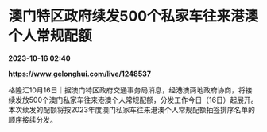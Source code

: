 # 澳门特区政府续发500个私家车往来港澳个人常规配额

**2023-10-16 02:40**

**https://www.gelonghui.com/live/1248537**

格隆汇10月16日｜据澳门特区政府交通事务局消息，经港澳两地政府协商，将接续发放500个澳门私家车往来港澳个人常规配额，分发工作今日（16日）起展开。本次续发的配额将按2023年度澳门私家车往来港澳个人常规配额抽签排序名单的顺序接续分发。